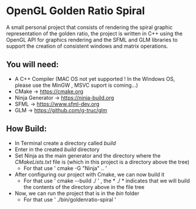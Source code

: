 # OpenGL Golden Ratio Spiral

A small personal project that consists of rendering the spiral graphic representation of the golden ratio, the project is written in C++ using the OpenGL API for graphics rendering and the SFML and GLM libraries to support the creation of consistent windows and matrix operations.

## You will need:

- A C++ Compiler      (MAC OS not yet supported ! In the Windows OS, please use the MinGW , MSVC suport is coming...)
- CMake            -> https://cmake.org
- Ninja Generator  -> https://ninja-build.org
- SFML             -> https://www.sfml-dev.org
- GLM              -> https://github.com/g-truc/glm

## How Build:

- In Terminal create a directory called *build*
- Enter in the created *build* directory
- Set Ninja as the main generator and the directory where the *CMakeLists.txt* file is (which in this project is a directory above the tree)
    - For that use ' cmake -G "Ninja" .. '
- After configuring our project with Cmake, we can now build it
    - For that use ' cmake --build ./ ' , the * ./ * indicates that we will build the contents of the directory above in the file tree
- Now, we can run the project that is in the *bin* folder
    - For that use ' ./bin/goldenratio-spiral '
